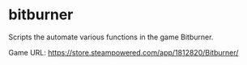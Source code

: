 # bitburner
Scripts the automate various functions in the game Bitburner.

Game URL: https://store.steampowered.com/app/1812820/Bitburner/
